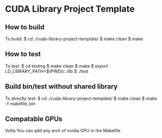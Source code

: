 # CUDA Library Project Template

## How to build
  To build:
		$ cd ./cuda-library-project-template/
		$ make clean
		$ make
	

## How to test
  To test:
		$ cd testing
		$ make clean
		$ make
		$ export LD_LIBRARY_PATH=${PWD}/../lib
		$ ./test
## Build bin/test without shared library
  To directly test:
	$ cd ./cuda-library-project-template/
	$ make clean
	$ make -f makefile_bin

## Compatable GPUs
  Volta
  You can add any arch of nvidia GPU in the Makefile
